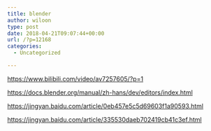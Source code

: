 ```yaml
---
title: blender
author: wiloon
type: post
date: 2018-04-21T09:07:44+00:00
url: /?p=12168
categories:
  - Uncategorized

---
```

https://www.bilibili.com/video/av7257605/?p=1
  
https://docs.blender.org/manual/zh-hans/dev/editors/index.html

https://jingyan.baidu.com/article/0eb457e5c5d69603f1a90593.html
  
https://jingyan.baidu.com/article/335530daeb702419cb41c3ef.html